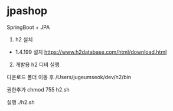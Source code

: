 # jpashop


SpringBoot + JPA 

1. h2 설치 

- 1.4.199 설치
https://www.h2database.com/html/download.html


2. 개발용 h2 디비 실행 

다운로드 폴더 이동 후 
/Users/jugeumseok/dev/h2/bin

권한추가
chmod 755 h2.sh

실행
./h2.sh


